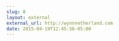 ```yaml
---
slug: 8
layout: external
external_url: http://wynnnetherland.com
date: 2015-04-19T12:45:56-05:00
---
```

